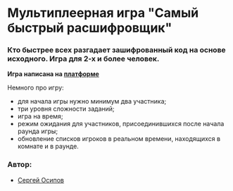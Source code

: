 # Мультиплеерная игра "Самый быстрый расшифровщик"

### Кто быстрее всех разгадает зашифрованный код на основе исходного. Игра для 2-х и более человек.

**Игра написана на [платформе](https://github.com/sqlzzy/socket-express-server)**

Немного про игру:
- для начала игры нужно минимум два участника;
- три уровня сложности заданий;
- игра на время;
- режим ожидания для участников, присоединившихся после начала раунда игры;
- обновление списков игроков в реальном времени, находящихся в комнате и в раунде.

### Автор:
  - [Сергей Осипов](https://github.com/sqlzzy)